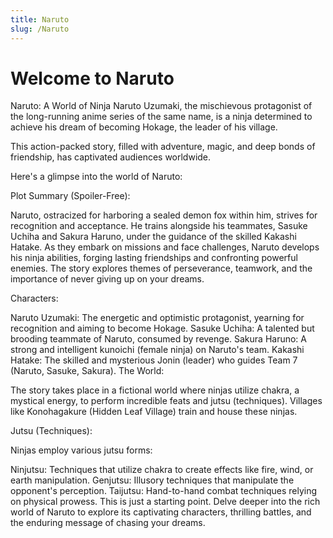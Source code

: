```yaml
---
title: Naruto
slug: /Naruto
---
```


# Welcome to Naruto
Naruto: A World of Ninja
Naruto Uzumaki, the mischievous protagonist of the long-running anime series of the same name, is a ninja determined to achieve his dream of becoming Hokage, the leader of his village.

This action-packed story, filled with adventure, magic, and deep bonds of friendship, has captivated audiences worldwide.

Here's a glimpse into the world of Naruto:

Plot Summary (Spoiler-Free):

Naruto, ostracized for harboring a sealed demon fox within him, strives for recognition and acceptance. He trains alongside his teammates, Sasuke Uchiha and Sakura Haruno, under the guidance of the skilled Kakashi Hatake. As they embark on missions and face challenges, Naruto develops his ninja abilities, forging lasting friendships and confronting powerful enemies. The story explores themes of perseverance, teamwork, and the importance of never giving up on your dreams.

Characters:

Naruto Uzumaki: The energetic and optimistic protagonist, yearning for recognition and aiming to become Hokage.
Sasuke Uchiha: A talented but brooding teammate of Naruto, consumed by revenge.
Sakura Haruno: A strong and intelligent kunoichi (female ninja) on Naruto's team.
Kakashi Hatake: The skilled and mysterious Jonin (leader) who guides Team 7 (Naruto, Sasuke, Sakura).
The World:

The story takes place in a fictional world where ninjas utilize chakra, a mystical energy, to perform incredible feats and jutsu (techniques). Villages like Konohagakure (Hidden Leaf Village) train and house these ninjas.

Jutsu (Techniques):

Ninjas employ various jutsu forms:

Ninjutsu: Techniques that utilize chakra to create effects like fire, wind, or earth manipulation.
Genjutsu: Illusory techniques that manipulate the opponent's perception.
Taijutsu: Hand-to-hand combat techniques relying on physical prowess.
This is just a starting point. Delve deeper into the rich world of Naruto to explore its captivating characters, thrilling battles, and the enduring message of chasing your dreams.